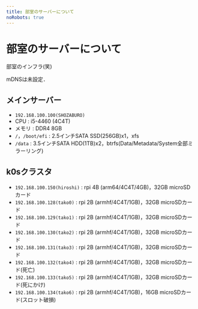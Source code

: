 ```yaml
---
title: 部室のサーバーについて
noRobots: true
---
```


# 部室のサーバーについて

部室のインフラ(笑)

mDNSは未設定．

## メインサーバー

- `192.168.100.100(SHOZABURO)`
- CPU : i5-4460 (4C4T)
- メモリ : DDR4 8GB
- `/`，`/boot/efi` : 2.5インチSATA SSD(256GB)x1，xfs
- `/data` : 3.5インチSATA HDD(1TB)x2，btrfs(Data/Metadata/System全部ミラーリング)

## k0sクラスタ

- `192.168.100.150(hiroshi)` : rpi 4B (arm64/4C4T/4GB)，32GB microSDカード
- `192.168.100.128(tako0)` : rpi 2B (armhf/4C4T/1GB)，32GB microSDカード
- `192.168.100.129(tako1)` : rpi 2B (armhf/4C4T/1GB)，32GB microSDカード
- `192.168.100.130(tako2)` : rpi 2B (armhf/4C4T/1GB)，32GB microSDカード
- `192.168.100.131(tako3)` : rpi 2B (armhf/4C4T/1GB)，32GB microSDカード
- `192.168.100.132(tako4)` : rpi 2B (armhf/4C4T/1GB)，32GB microSDカード(死亡)
- `192.168.100.133(tako5)` : rpi 2B (armhf/4C4T/1GB)，32GB microSDカード(死にかけ)
- `192.168.100.134(tako6)` : rpi 2B (armhf/4C4T/1GB)，16GB microSDカード(スロット破損)
